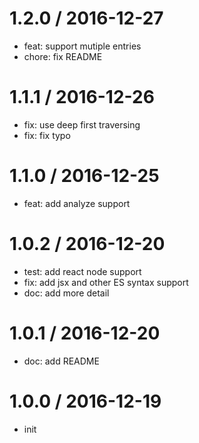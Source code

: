 
1.2.0 / 2016-12-27
==================

  * feat: support mutiple entries
  * chore: fix README

1.1.1 / 2016-12-26
==================

  * fix: use deep first traversing
  * fix: fix typo

1.1.0 / 2016-12-25
==================

  * feat: add analyze support

1.0.2 / 2016-12-20
==================

  * test: add react node support
  * fix: add jsx and other ES syntax support
  * doc: add more detail

1.0.1 / 2016-12-20
==================

  * doc: add README

1.0.0 / 2016-12-19
==================

  * init

